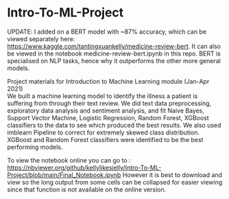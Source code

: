 # Intro-To-ML-Project

UPDATE:
I added on a BERT model with ~87% accuracy, which can be viewed separately here: https://www.kaggle.com/tantingxuankelly/medicine-review-bert. It can also be viewed in the notebook medicine-review-bert.ipynb in this repo. BERT is specialised on NLP tasks, hence why it outperforms the other more general models.

Project materials for Introduction to Machine Learning module (Jan-Apr 2021) <br>
We built a machine learning model to identify the illness a patient is suffering from through their text review. We did text data preprocessing, exploratory data analysis and sentiment analysis, and fit Naive Bayes, Support Vector Machine, Logistic Regression, Random Forest, XGBoost classifiers to the data to see which produced the best results. We also used imblearn Pipeline to correct for extremely skewed class distribution. XGBoost and Random Forest classifiers were identified to be the best performing models.

To view the notebook online you can go to : https://nbviewer.org/github/kellylikesjelly/Intro-To-ML-Project/blob/main/Final_Notebook.ipynb
However it is best to download and view so the long output from some cells can be collapsed for easier viewing since that function is not available on the online version.
